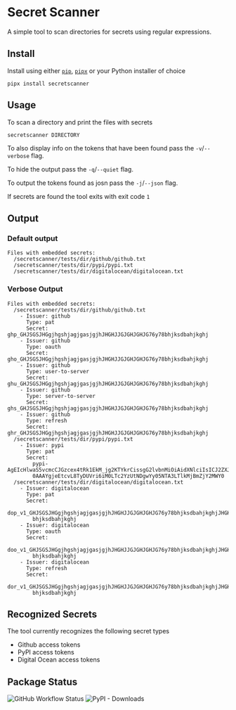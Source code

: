 # Secret Scanner

A simple tool to scan directories for secrets using regular expressions.

## Install

Install using either [`pip`](https://pypi.org/project/pip/), [`pipx`](https://pypi.org/project/pipx/) or your Python installer of choice

```
pipx install secretscanner
```

## Usage

To scan a directory and print the files with secrets

```
secretscanner DIRECTORY
```

To also display info on the tokens that have been found pass the `-v`/`--verbose` flag.

To hide the output pass the `-q`/`--quiet` flag.

To output the tokens found as josn pass the `-j`/`--json` flag.

If secrets are found the tool exits with exit code `1`

## Output

### Default output

```
Files with embedded secrets:
  /secretscanner/tests/dir/github/github.txt
  /secretscanner/tests/dir/pypi/pypi.txt
  /secretscanner/tests/dir/digitalocean/digitalocean.txt
```

### Verbose Output

```
Files with embedded secrets:
  /secretscanner/tests/dir/github/github.txt
    - Issuer: github
      Type: pat
      Secret: ghp_GHJSGSJHGgjhgshjagjgasjgjhJHGHJJGJGHJGHJG76y78bhjksdbahjkghj
    - Issuer: github
      Type: oauth
      Secret: gho_GHJSGSJHGgjhgshjagjgasjgjhJHGHJJGJGHJGHJG76y78bhjksdbahjkghj
    - Issuer: github
      Type: user-to-server
      Secret: ghu_GHJSGSJHGgjhgshjagjgasjgjhJHGHJJGJGHJGHJG76y78bhjksdbahjkghj
    - Issuer: github
      Type: server-to-server
      Secret: ghs_GHJSGSJHGgjhgshjagjgasjgjhJHGHJJGJGHJGHJG76y78bhjksdbahjkghj
    - Issuer: github
      Type: refresh
      Secret: ghr_GHJSGSJHGgjhgshjagjgasjgjhJHGHJJGJGHJGHJG76y78bhjksdbahjkghj
  /secretscanner/tests/dir/pypi/pypi.txt
    - Issuer: pypi
      Type: pat
      Secret:
        pypi-AgEIcHlwaS5vcmcCJGzcex4tRk1EkM_jg2KTYkrCissgG2lvbnMiOiAidXNlciIsICJ2ZXJzaW9uIjogMX
        0AAAYgjeEtcvL8TyDUVri6iM0LTc2YzUtNDgwYy05NTA3LTlkMjBmZjY2MWY0
  /secretscanner/tests/dir/digitalocean/digitalocean.txt
    - Issuer: digitalocean
      Type: pat
      Secret:
        dop_v1_GHJSGSJHGgjhgshjagjgasjgjhJHGHJJGJGHJGHJG76y78bhjksdbahjkghjJHGHJJGJGHJGHJG76y78
        bhjksdbahjkghj
    - Issuer: digitalocean
      Type: oauth
      Secret:
        doo_v1_GHJSGSJHGgjhgshjagjgasjgjhJHGHJJGJGHJGHJG76y78bhjksdbahjkghjJHGHJJGJGHJGHJG76y78
        bhjksdbahjkghj
    - Issuer: digitalocean
      Type: refresh
      Secret:
        dor_v1_GHJSGSJHGgjhgshjagjgasjgjhJHGHJJGJGHJGHJG76y78bhjksdbahjkghjJHGHJJGJGHJGHJG76y78
        bhjksdbahjkghj
```

## Recognized Secrets

The tool currently recognizes the following secret types

- Github access tokens
- PyPI access tokens
- Digital Ocean access tokens

## Package Status

![GitHub Workflow Status](https://img.shields.io/github/workflow/status/sffjunkie/secretscanner/secretscanner-test) ![PyPI - Downloads](https://img.shields.io/pypi/dm/secretscanner)
